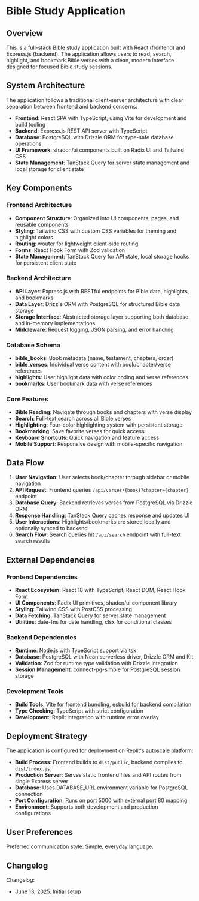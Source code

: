 # Bible Study Application

## Overview

This is a full-stack Bible study application built with React (frontend) and Express.js (backend). The application allows users to read, search, highlight, and bookmark Bible verses with a clean, modern interface designed for focused Bible study sessions.

## System Architecture

The application follows a traditional client-server architecture with clear separation between frontend and backend concerns:

- **Frontend**: React SPA with TypeScript, using Vite for development and build tooling
- **Backend**: Express.js REST API server with TypeScript
- **Database**: PostgreSQL with Drizzle ORM for type-safe database operations
- **UI Framework**: shadcn/ui components built on Radix UI and Tailwind CSS
- **State Management**: TanStack Query for server state management and local storage for client state

## Key Components

### Frontend Architecture
- **Component Structure**: Organized into UI components, pages, and reusable components
- **Styling**: Tailwind CSS with custom CSS variables for theming and highlight colors
- **Routing**: wouter for lightweight client-side routing
- **Forms**: React Hook Form with Zod validation
- **State Management**: TanStack Query for API state, local storage hooks for persistent client state

### Backend Architecture
- **API Layer**: Express.js with RESTful endpoints for Bible data, highlights, and bookmarks
- **Data Layer**: Drizzle ORM with PostgreSQL for structured Bible data storage
- **Storage Interface**: Abstracted storage layer supporting both database and in-memory implementations
- **Middleware**: Request logging, JSON parsing, and error handling

### Database Schema
- **bible_books**: Book metadata (name, testament, chapters, order)
- **bible_verses**: Individual verse content with book/chapter/verse references
- **highlights**: User highlight data with color coding and verse references
- **bookmarks**: User bookmark data with verse references

### Core Features
- **Bible Reading**: Navigate through books and chapters with verse display
- **Search**: Full-text search across all Bible verses
- **Highlighting**: Four-color highlighting system with persistent storage
- **Bookmarking**: Save favorite verses for quick access
- **Keyboard Shortcuts**: Quick navigation and feature access
- **Mobile Support**: Responsive design with mobile-specific navigation

## Data Flow

1. **User Navigation**: User selects book/chapter through sidebar or mobile navigation
2. **API Request**: Frontend queries `/api/verses/{book}?chapter={chapter}` endpoint
3. **Database Query**: Backend retrieves verses from PostgreSQL via Drizzle ORM
4. **Response Handling**: TanStack Query caches response and updates UI
5. **User Interactions**: Highlights/bookmarks are stored locally and optionally synced to backend
6. **Search Flow**: Search queries hit `/api/search` endpoint with full-text search results

## External Dependencies

### Frontend Dependencies
- **React Ecosystem**: React 18 with TypeScript, React DOM, React Hook Form
- **UI Components**: Radix UI primitives, shadcn/ui component library
- **Styling**: Tailwind CSS with PostCSS processing
- **Data Fetching**: TanStack Query for server state management
- **Utilities**: date-fns for date handling, clsx for conditional classes

### Backend Dependencies
- **Runtime**: Node.js with TypeScript support via tsx
- **Database**: PostgreSQL with Neon serverless driver, Drizzle ORM and Kit
- **Validation**: Zod for runtime type validation with Drizzle integration
- **Session Management**: connect-pg-simple for PostgreSQL session storage

### Development Tools
- **Build Tools**: Vite for frontend bundling, esbuild for backend compilation
- **Type Checking**: TypeScript with strict configuration
- **Development**: Replit integration with runtime error overlay

## Deployment Strategy

The application is configured for deployment on Replit's autoscale platform:

- **Build Process**: Frontend builds to `dist/public`, backend compiles to `dist/index.js`
- **Production Server**: Serves static frontend files and API routes from single Express server
- **Database**: Uses DATABASE_URL environment variable for PostgreSQL connection
- **Port Configuration**: Runs on port 5000 with external port 80 mapping
- **Environment**: Supports both development and production configurations

## User Preferences

Preferred communication style: Simple, everyday language.

## Changelog

Changelog:
- June 13, 2025. Initial setup
